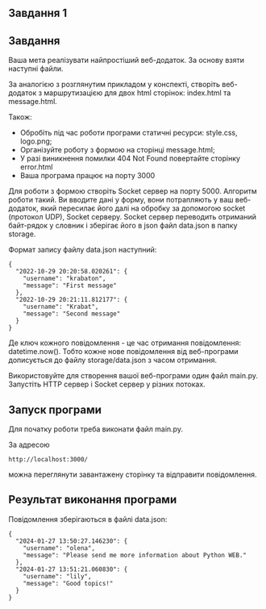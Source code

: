 ## Завдання 1

## Завдання

Ваша мета реалізувати найпростіший веб-додаток. За основу взяти наступні файли.  

За аналогією з розглянутим прикладом у конспекті, створіть веб-додаток з маршрутизацією для двох html сторінок: index.html та message.html.  

Також:

* Обробіть під час роботи програми статичні ресурси: style.css, logo.png;  
* Організуйте роботу з формою на сторінці message.html;   
* У разі виникнення помилки 404 Not Found повертайте сторінку error.html
* Ваша програма працює на порту 3000
  
Для роботи з формою створіть Socket сервер на порту 5000. Алгоритм роботи такий. Ви вводите дані у форму, вони потрапляють у ваш веб-додаток, який пересилає його далі на обробку за допомогою socket (протокол UDP), Socket серверу. Socket сервер переводить отриманий байт-рядок у словник і зберігає його в json файл data.json в папку storage.

Формат запису файлу data.json наступний:  

```
{
  "2022-10-29 20:20:58.020261": {
    "username": "krabaton",
    "message": "First message"
  },
  "2022-10-29 20:21:11.812177": {
    "username": "Krabat",
    "message": "Second message"
  }
}
```

Де ключ кожного повідомлення - це час отримання повідомлення: datetime.now(). Тобто кожне нове повідомлення від веб-програми дописується до файлу storage/data.json з часом отримання.

Використовуйте для створення вашої веб-програми один файл main.py. Запустіть HTTP сервер і Socket сервер у різних потоках.

## Запуск програми

Для початку роботи треба виконати файл main.py.

За адресою
```
http://localhost:3000/ 
```
можна переглянути завантажену сторінку та відправити повідомлення. 

## Результат виконання програми 

Повідомлення зберігаються в файлі data.json:  
```
{
  "2024-01-27 13:50:27.146230": {
    "username": "olena",
    "message": "Please send me more information about Python WEB."
  },
  "2024-01-27 13:51:21.060830": {
    "username": "lily",
    "message": "Good topics!"
  }
}
```